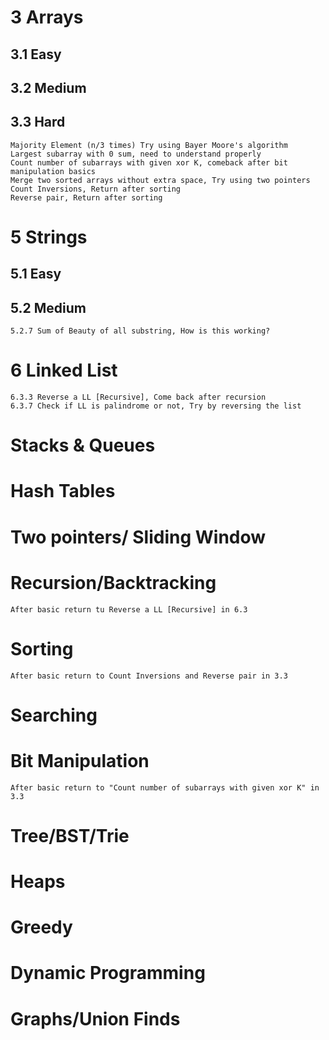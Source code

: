 # 3 Arrays

## 3.1 Easy

## 3.2 Medium

## 3.3 Hard

    Majority Element (n/3 times) Try using Bayer Moore's algorithm
    Largest subarray with 0 sum, need to understand properly
    Count number of subarrays with given xor K, comeback after bit manipulation basics
    Merge two sorted arrays without extra space, Try using two pointers
    Count Inversions, Return after sorting
    Reverse pair, Return after sorting

# 5 Strings

## 5.1 Easy

## 5.2 Medium

    5.2.7 Sum of Beauty of all substring, How is this working?

# 6 Linked List

    6.3.3 Reverse a LL [Recursive], Come back after recursion
    6.3.7 Check if LL is palindrome or not, Try by reversing the list

# Stacks & Queues

# Hash Tables

# Two pointers/ Sliding Window

# Recursion/Backtracking

    After basic return tu Reverse a LL [Recursive] in 6.3

# Sorting

    After basic return to Count Inversions and Reverse pair in 3.3

# Searching

# Bit Manipulation

    After basic return to "Count number of subarrays with given xor K" in 3.3

# Tree/BST/Trie

# Heaps

# Greedy

# Dynamic Programming

# Graphs/Union Finds
